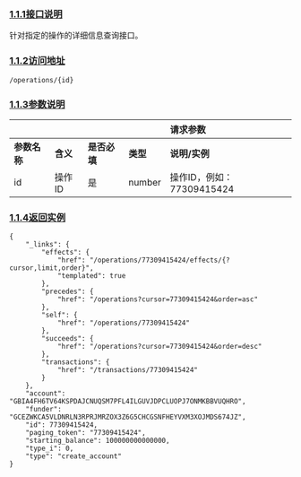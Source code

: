 ### [1.1.1接口说明](https://www.gitbook.com/book/wilsonhua/nbile-api/edit#)

针对指定的操作的详细信息查询接口。

### [1.1.2访问地址](https://www.gitbook.com/book/wilsonhua/nbile-api/edit#)

```
/operations/{id}
```

### [1.1.3参数说明](https://www.gitbook.com/book/wilsonhua/nbile-api/edit#)

|   |   |   |   | **请求参数** |
| :--- | :--- | :--- | :--- | :--- |
| **参数名称** | **含义** | **是否必填** | **类型** | **说明/实例** |
| id | 操作ID | 是 | number | 操作ID，例如：77309415424 |

  


### [1.1.4返回实例](https://www.gitbook.com/book/wilsonhua/nbile-api/edit#)

```
{
    "_links": {
        "effects": {
            "href": "/operations/77309415424/effects/{?cursor,limit,order}",
            "templated": true
        },
        "precedes": {
            "href": "/operations?cursor=77309415424&order=asc"
        },
        "self": {
            "href": "/operations/77309415424"
        },
        "succeeds": {
            "href": "/operations?cursor=77309415424&order=desc"
        },
        "transactions": {
            "href": "/transactions/77309415424"
        }
    },
    "account": "GBIA4FH6TV64KSPDAJCNUQSM7PFL4ILGUVJDPCLUOPJ7ONMKBBVUQHRO",
    "funder": "GCEZWKCA5VLDNRLN3RPRJMRZOX3Z6G5CHCGSNFHEYVXM3XOJMDS674JZ",
    "id": 77309415424,
    "paging_token": "77309415424",
    "starting_balance": 100000000000000,
    "type_i": 0,
    "type": "create_account"
}
```



